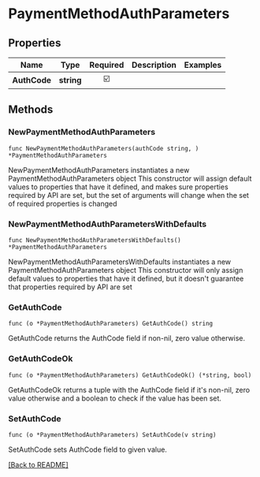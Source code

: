 # PaymentMethodAuthParameters


## Properties
| Name | Type | Required | Description | Examples |
|------------|:-------------:|:-------------:|-------------|:-------------:|
| **AuthCode** | **string** | ☑️ |  |  |

## Methods

### NewPaymentMethodAuthParameters

`func NewPaymentMethodAuthParameters(authCode string, ) *PaymentMethodAuthParameters`

NewPaymentMethodAuthParameters instantiates a new PaymentMethodAuthParameters object
This constructor will assign default values to properties that have it defined,
and makes sure properties required by API are set, but the set of arguments
will change when the set of required properties is changed

### NewPaymentMethodAuthParametersWithDefaults

`func NewPaymentMethodAuthParametersWithDefaults() *PaymentMethodAuthParameters`

NewPaymentMethodAuthParametersWithDefaults instantiates a new PaymentMethodAuthParameters object
This constructor will only assign default values to properties that have it defined,
but it doesn't guarantee that properties required by API are set

### GetAuthCode

`func (o *PaymentMethodAuthParameters) GetAuthCode() string`

GetAuthCode returns the AuthCode field if non-nil, zero value otherwise.

### GetAuthCodeOk

`func (o *PaymentMethodAuthParameters) GetAuthCodeOk() (*string, bool)`

GetAuthCodeOk returns a tuple with the AuthCode field if it's non-nil, zero value otherwise
and a boolean to check if the value has been set.

### SetAuthCode

`func (o *PaymentMethodAuthParameters) SetAuthCode(v string)`

SetAuthCode sets AuthCode field to given value.



[[Back to README]](../../README.md)



